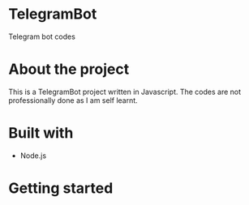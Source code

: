# TelegramBot
Telegram bot codes

# About the project
This is a TelegramBot project written in Javascript. The codes are not professionally done as I am self learnt.

# Built with
* Node.js

# Getting started
